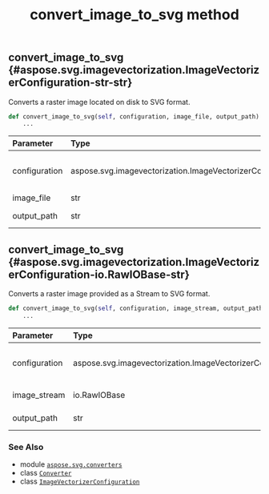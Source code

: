 ﻿---
title: convert_image_to_svg method
second_title: Aspose.SVG for Python via .NET API References
description: 
type: docs
weight: 20
url: /python-net/aspose.svg.converters/converter/convert_image_to_svg/
is_root: false
---

## convert_image_to_svg {#aspose.svg.imagevectorization.ImageVectorizerConfiguration-str-str}

Converts a raster image located on disk to SVG format.



```python
def convert_image_to_svg(self, configuration, image_file, output_path):
    ...
```


| Parameter | Type | Description |
| :- | :- | :- |
| configuration | aspose.svg.imagevectorization.ImageVectorizerConfiguration | The [`ImageVectorizerConfiguration`](/svg/python-net/aspose.svg.imagevectorization/imagevectorizerconfiguration) that controls tracing parameters. |
| image_file | str | Path to the source image file. |
| output_path | str | Destination path for the generated SVG. |


## convert_image_to_svg {#aspose.svg.imagevectorization.ImageVectorizerConfiguration-io.RawIOBase-str}

Converts a raster image provided as a Stream to SVG format.



```python
def convert_image_to_svg(self, configuration, image_stream, output_path):
    ...
```


| Parameter | Type | Description |
| :- | :- | :- |
| configuration | aspose.svg.imagevectorization.ImageVectorizerConfiguration | The [`ImageVectorizerConfiguration`](/svg/python-net/aspose.svg.imagevectorization/imagevectorizerconfiguration) that controls tracing parameters. |
| image_stream | io.RawIOBase | Readable stream that contains the source image. |
| output_path | str | Destination path for the generated SVG. |



### See Also
* module [`aspose.svg.converters`](../../)
* class [`Converter`](/svg/python-net/aspose.svg.converters/converter)
* class [`ImageVectorizerConfiguration`](/svg/python-net/aspose.svg.imagevectorization/imagevectorizerconfiguration)
